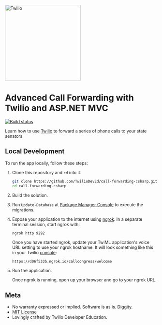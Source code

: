 <a href="https://www.twilio.com">
  <img src="https://static0.twilio.com/marketing/bundles/marketing/img/logos/wordmark-red.svg" alt="Twilio" width="250" />
</a>

# Advanced Call Forwarding with Twilio and ASP.NET MVC

[![Build status](https://ci.appveyor.com/api/projects/status/htn0vhetbombyiu5?svg=true)](https://ci.appveyor.com/project/TwilioDevEd/call-forwarding-csharp)

Learn how to use [Twilio](https://www.twilio.com) to forward a series of phone calls to your state senators.

## Local Development

To run the app locally, follow these steps:

1. Clone this repository and `cd` into it.
    ```bash
    git clone https://github.com/TwilioDevEd/call-forwarding-csharp.git
    cd call-forwarding-csharp
    ```

1. Build the solution.

1. Run `Update-Database` at [Package Manager
   Console](https://docs.nuget.org/consume/package-manager-console) to execute the migrations.

1. Expose your application to the internet using [ngrok](https://www.twilio.com/blog/2015/09/6-awesome-reasons-to-use-ngrok-when-testing-webhooks.html). In a separate terminal session, start ngrok with:
    ```bash
    ngrok http 9292
    ```
    Once you have started ngrok, update your TwiML application's voice URL setting to use your ngrok hostname. It will look something like this in your Twilio [console](https://www.twilio.com/console/phone-numbers/):
    ```
    https://d06f533b.ngrok.io/callcongress/welcome
    ```

1. Run the application.

    Once ngrok is running, open up your browser and go to your ngrok URL.


## Meta
* No warranty expressed or implied. Software is as is. Diggity.
* [MIT License](https://opensource.org/licenses/mit-license.html)
* Lovingly crafted by Twilio Developer Education.
